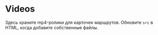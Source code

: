 ﻿# Videos

Здесь храните mp4-ролики для карточек маршрутов. Обновите `src` в HTML, когда добавите собственные файлы.
